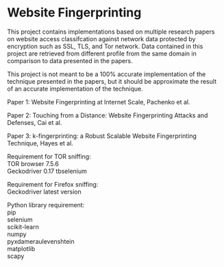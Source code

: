 # Website Fingerprinting

This project contains implementations based on multiple research papers on website access classifcation against network data protected by encryption such as SSL, TLS, and Tor network. Data contained in this project are retrieved from different profile from the same domain in comparison to data presented in the papers.

This project is not meant to be a 100% accurate implementation of the technique presented in the papers, but it should be approximate the result of an accurate implementation of the technique.

Paper 1: Website Fingerprinting at Internet Scale, Pachenko et al.

Paper 2: Touching from a Distance: Website Fingerprinting Attacks and Defenses, Cai et al.

Paper 3: k-fingerprinting: a Robust Scalable Website Fingerprinting Technique, Hayes et al.

Requirement for TOR sniffing:\
TOR browser 7.5.6\
Geckodriver 0.17
tbselenium

Requirement for Firefox sniffing:\
Geckodriver latest version

Python library requirement:\
pip\
selenium\
scikit-learn\
numpy\
pyxdameraulevenshtein\
matplotlib\
scapy
